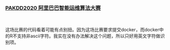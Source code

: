 ### [PAKDD2020 阿里巴巴智能运维算法大赛](https://tianchi.aliyun.com/competition/entrance/231775/introduction)
<br/>

这场比赛的代码看着可能有点别扭。因为这场比赛要求提交docker，而docker中的R不支持非ascii字符。我实在没有办法解决这个问题，所以只好用英文字符做识别项。

